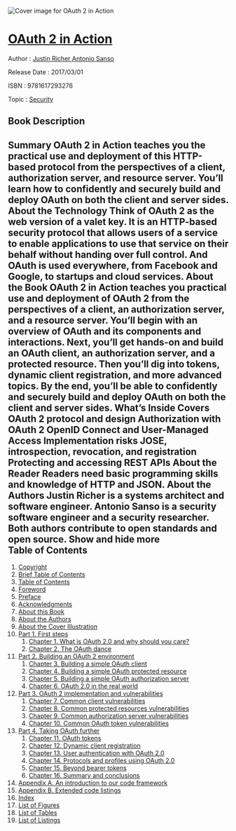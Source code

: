 ![Cover image for OAuth 2 in Action](https://imgdetail.ebookreading.net/cover/cover/security/EB9781617293276.jpg)

[OAuth 2 in Action](https://ebookreading.net/view/book/OAuth+2+in+Action-EB9781617293276_1.html "OAuth 2 in Action")
====================================================================================================================

Author : [Justin Richer Antonio Sanso](https://ebookreading.net/search/author/Justin+Richer+Antonio+Sanso)

Release Date : 2017/03/01

ISBN : 9781617293276

Topic : [Security](https://ebookreading.net/search/category/security)

Book Description
-----------------

 Summary
OAuth 2 in Action teaches you the practical use and deployment of this HTTP-based protocol from the perspectives of a client, authorization server, and resource server. You’ll learn how to confidently and securely build and deploy OAuth on both the client and server sides.
About the Technology
Think of OAuth 2 as the web version of a valet key. It is an HTTP-based security protocol that allows users of a service to enable applications to use that service on their behalf without handing over full control. And OAuth is used everywhere, from Facebook and Google, to startups and cloud services.
About the Book
OAuth 2 in Action teaches you practical use and deployment of OAuth 2 from the perspectives of a client, an authorization server, and a resource server. You’ll begin with an overview of OAuth and its components and interactions. Next, you’ll get hands-on and build an OAuth client, an authorization server, and a protected resource. Then you’ll dig into tokens, dynamic client registration, and more advanced topics. By the end, you’ll be able to confidently and securely build and deploy OAuth on both the client and server sides.
What’s Inside
Covers OAuth 2 protocol and design
Authorization with OAuth 2
OpenID Connect and User-Managed Access
Implementation risks
JOSE, introspection, revocation, and registration
Protecting and accessing REST APIs
About the Reader
Readers need basic programming skills and knowledge of HTTP and JSON.
About the Authors
Justin Richer is a systems architect and software engineer. Antonio Sanso is a security software engineer and a security researcher. Both authors contribute to open standards and open source.
        Show and hide more                
Table of Contents
-----------------

1. [Copyright](https://ebookreading.net/view/book/OAuth+2+in+Action-EB9781617293276_3.html)
1. [Brief Table of Contents](https://ebookreading.net/view/book/OAuth+2+in+Action-EB9781617293276_4.html)
1. [Table of Contents](https://ebookreading.net/view/book/OAuth+2+in+Action-EB9781617293276_5.html)
1. [Foreword](https://ebookreading.net/view/book/OAuth+2+in+Action-EB9781617293276_6.html)
1. [Preface](https://ebookreading.net/view/book/OAuth+2+in+Action-EB9781617293276_7.html)
1. [Acknowledgments](https://ebookreading.net/view/book/OAuth+2+in+Action-EB9781617293276_8.html)
1. [About this Book](https://ebookreading.net/view/book/OAuth+2+in+Action-EB9781617293276_9.html)
1. [About the Authors](https://ebookreading.net/view/book/OAuth+2+in+Action-EB9781617293276_10.html)
1. [About the Cover Illustration](https://ebookreading.net/view/book/OAuth+2+in+Action-EB9781617293276_11.html)
1. [Part 1. First steps](https://ebookreading.net/view/book/OAuth+2+in+Action-EB9781617293276_12.html)
    1. [Chapter 1. What is OAuth 2.0 and why should you care?](https://ebookreading.net/view/book/OAuth+2+in+Action-EB9781617293276_13.html)
    1. [Chapter 2. The OAuth dance](https://ebookreading.net/view/book/OAuth+2+in+Action-EB9781617293276_14.html)
1. [Part 2. Building an OAuth 2 environment](https://ebookreading.net/view/book/OAuth+2+in+Action-EB9781617293276_15.html)
    1. [Chapter 3. Building a simple OAuth client](https://ebookreading.net/view/book/OAuth+2+in+Action-EB9781617293276_16.html)
    1. [Chapter 4. Building a simple OAuth protected resource](https://ebookreading.net/view/book/OAuth+2+in+Action-EB9781617293276_17.html)
    1. [Chapter 5. Building a simple OAuth authorization server](https://ebookreading.net/view/book/OAuth+2+in+Action-EB9781617293276_18.html)
    1. [Chapter 6. OAuth 2.0 in the real world](https://ebookreading.net/view/book/OAuth+2+in+Action-EB9781617293276_19.html)
1. [Part 3. OAuth 2 implementation and vulnerabilities](https://ebookreading.net/view/book/OAuth+2+in+Action-EB9781617293276_20.html)
    1. [Chapter 7. Common client vulnerabilities](https://ebookreading.net/view/book/OAuth+2+in+Action-EB9781617293276_21.html)
    1. [Chapter 8. Common protected resources vulnerabilities](https://ebookreading.net/view/book/OAuth+2+in+Action-EB9781617293276_22.html)
    1. [Chapter 9. Common authorization server vulnerabilities](https://ebookreading.net/view/book/OAuth+2+in+Action-EB9781617293276_23.html)
    1. [Chapter 10. Common OAuth token vulnerabilities](https://ebookreading.net/view/book/OAuth+2+in+Action-EB9781617293276_24.html)
1. [Part 4. Taking OAuth further](https://ebookreading.net/view/book/OAuth+2+in+Action-EB9781617293276_25.html)
    1. [Chapter 11. OAuth tokens](https://ebookreading.net/view/book/OAuth+2+in+Action-EB9781617293276_26.html)
    1. [Chapter 12. Dynamic client registration](https://ebookreading.net/view/book/OAuth+2+in+Action-EB9781617293276_27.html)
    1. [Chapter 13. User authentication with OAuth 2.0](https://ebookreading.net/view/book/OAuth+2+in+Action-EB9781617293276_28.html)
    1. [Chapter 14. Protocols and profiles using OAuth 2.0](https://ebookreading.net/view/book/OAuth+2+in+Action-EB9781617293276_29.html)
    1. [Chapter 15. Beyond bearer tokens](https://ebookreading.net/view/book/OAuth+2+in+Action-EB9781617293276_30.html)
    1. [Chapter 16. Summary and conclusions](https://ebookreading.net/view/book/OAuth+2+in+Action-EB9781617293276_31.html)
1. [Appendix A. An introduction to our code framework](https://ebookreading.net/view/book/OAuth+2+in+Action-EB9781617293276_32.html)
1. [Appendix B. Extended code listings](https://ebookreading.net/view/book/OAuth+2+in+Action-EB9781617293276_33.html)
1. [Index](https://ebookreading.net/view/book/OAuth+2+in+Action-EB9781617293276_34.html)
1. [List of Figures](https://ebookreading.net/view/book/OAuth+2+in+Action-EB9781617293276_35.html)
1. [List of Tables](https://ebookreading.net/view/book/OAuth+2+in+Action-EB9781617293276_36.html)
1. [List of Listings](https://ebookreading.net/view/book/OAuth+2+in+Action-EB9781617293276_37.html)
